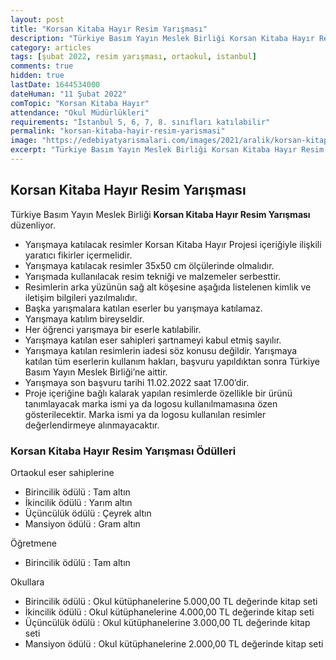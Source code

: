 ```yaml
---
layout: post
title: "Korsan Kitaba Hayır Resim Yarışması"
description: "Türkiye Basım Yayın Meslek Birliği Korsan Kitaba Hayır Resim Yarışması düzenliyor."
category: articles
tags: [şubat 2022, resim yarışması, ortaokul, istanbul]
comments: true
hidden: true
lastDate: 1644534000
dateHuman: "11 Şubat 2022"
comTopic: "Korsan Kitaba Hayır"
attendance: "Okul Müdürlükleri"
requirements: "İstanbul 5, 6, 7, 8. sınıfları katılabilir"
permalink: "korsan-kitaba-hayir-resim-yarismasi"
image: "https://edebiyatyarismalari.com/images/2021/aralik/korsan-kitap-resim-yarismasi.jpg"
excerpt: "Türkiye Basım Yayın Meslek Birliği Korsan Kitaba Hayır Resim Yarışması düzenliyor."
---
```


## Korsan Kitaba Hayır Resim Yarışması
Türkiye Basım Yayın Meslek Birliği **Korsan Kitaba Hayır Resim Yarışması** düzenliyor.  

- Yarışmaya katılacak resimler Korsan Kitaba Hayır Projesi içeriğiyle ilişkili yaratıcı fikirler içermelidir.
- Yarışmaya katılacak resimler 35x50 cm ölçülerinde olmalıdır.
- Yarışmada kullanılacak resim tekniği ve malzemeler serbesttir.
- Resimlerin arka yüzünün sağ alt köşesine aşağıda listelenen kimlik ve iletişim bilgileri yazılmalıdır.
- Başka yarışmalara katılan eserler bu yarışmaya katılamaz.
- Yarışmaya katılım bireyseldir.
- Her öğrenci yarışmaya bir eserle katılabilir.
- Yarışmaya katılan eser sahipleri şartnameyi kabul etmiş sayılır.
- Yarışmaya katılan resimlerin iadesi söz konusu değildir. Yarışmaya katılan tüm eserlerin kullanım hakları, başvuru yapıldıktan sonra Türkiye Basım Yayın Meslek Birliği’ne aittir.
- Yarışmaya son başvuru tarihi 11.02.2022 saat 17.00’dir.
- Proje içeriğine bağlı kalarak yapılan resimlerde özellikle bir ürünü tanımlayacak marka ismi ya da logosu kullanılmamasına özen gösterilecektir. Marka ismi ya da logosu kullanılan resimler değerlendirmeye alınmayacaktır.

### Korsan Kitaba Hayır Resim Yarışması Ödülleri
Ortaokul eser sahiplerine  
- Birincilik ödülü : Tam altın
- İkincilik ödülü : Yarım altın
- Üçüncülük ödülü : Çeyrek altın
- Mansiyon ödülü : Gram altın

Öğretmene  
- Birincilik ödülü : Tam altın

Okullara  
- Birincilik ödülü : Okul kütüphanelerine 5.000,00 TL değerinde kitap seti
- İkincilik ödülü : Okul kütüphanelerine 4.000,00 TL değerinde kitap seti
- Üçüncülük ödülü : Okul kütüphanelerine 3.000,00 TL değerinde kitap seti
- Mansiyon ödülü : Okul kütüphanelerine 2.000,00 TL değerinde kitap seti